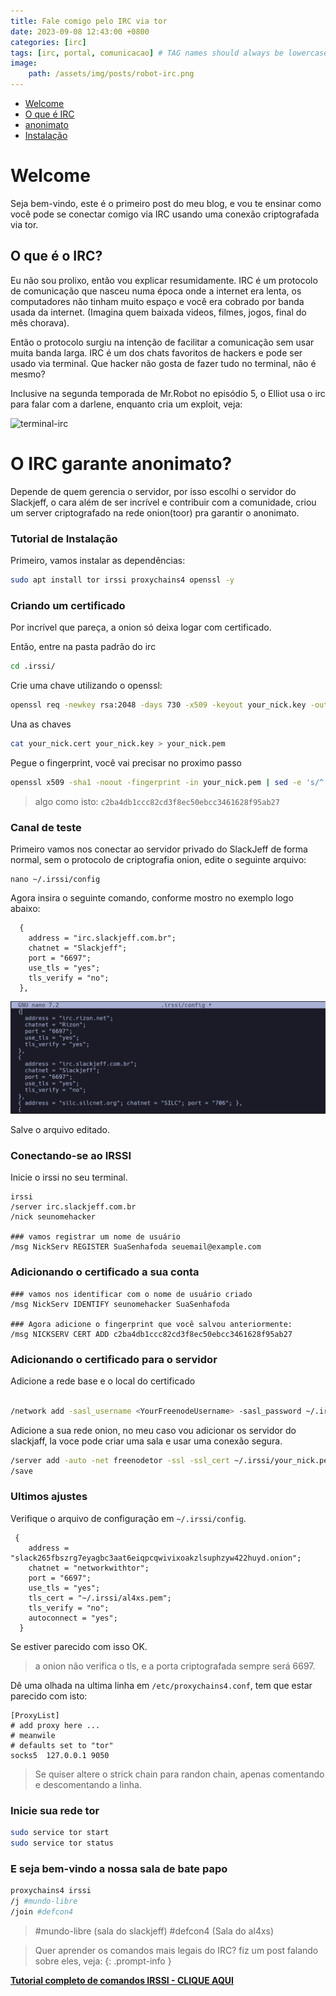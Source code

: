 ```yaml
---
title: Fale comigo pelo IRC via tor
date: 2023-09-08 12:43:00 +0800
categories: [irc]
tags: [irc, portal, comunicacao] # TAG names should always be lowercase
image:
    path: /assets/img/posts/robot-irc.png
---
```


- [Welcome](#welcome)
- [O que é IRC](#o-que-é-o-irc)
- [anonimato](#o-irc-garante-anonimato)
- [Instalação](#tutorial-de-instalação)

# Welcome

Seja bem-vindo, este é o primeiro post do meu blog, e vou te ensinar como você pode se conectar comigo via IRC usando uma conexão criptografada via tor.

## O que é o IRC?

Eu não sou prolixo, então vou explicar resumidamente.
IRC é um protocolo de comunicação que nasceu numa época onde a internet era lenta, os computadores não tinham muito espaço e você era cobrado por banda usada da internet. (Imagina quem baixada videos, filmes, jogos, final do mês chorava).

Então o protocolo surgiu na intenção de facilitar a comunicação sem usar muita banda larga. IRC é um dos chats favoritos de hackers e pode ser usado via terminal. Que hacker não gosta de fazer tudo no terminal, não é mesmo?

Inclusive na segunda temporada de Mr.Robot no episódio 5, o Elliot usa o irc para falar com a darlene, enquanto cria um exploit, veja:

![terminal-irc](https://cdn.geekwire.com/wp-content/uploads/2016/07/IRC-conversation-630x394.png)

# O IRC garante anonimato?

Depende de quem gerencia o servidor, por isso escolhi o servidor do Slackjeff, o cara além de ser incrível e contribuir com a comunidade, criou um server criptografado na rede onion(toor) pra garantir o anonimato.

### Tutorial de Instalação

Primeiro, vamos instalar as dependências:

```bash
sudo apt install tor irssi proxychains4 openssl -y
```

### Criando um certificado

Por incrível que pareça, a onion só deixa logar com certificado.

Então, entre na pasta padrão do irc

```bash
cd .irssi/
```

Crie uma chave utilizando o openssl:

```bash
openssl req -newkey rsa:2048 -days 730 -x509 -keyout your_nick.key -out your_nick.cert -nodes
```

Una as chaves

```bash
cat your_nick.cert your_nick.key > your_nick.pem
```

Pegue o fingerprint, você vai precisar no proximo passo

```bash
openssl x509 -sha1 -noout -fingerprint -in your_nick.pem | sed -e 's/^.*=//;s/://g;y/ABCDEF/abcdef/'
```

> algo como isto: `c2ba4db1ccc82cd3f8ec50ebcc3461628f95ab27`


### Canal de teste

Primeiro vamos nos conectar ao servidor privado do SlackJeff de forma normal, sem o protocolo de criptografia onion, edite o seguinte arquivo:

```
nano ~/.irssi/config
```

Agora insira o seguinte comando, conforme mostro no exemplo logo abaixo:

```
  {
    address = "irc.slackjeff.com.br";
    chatnet = "Slackjeff";
    port = "6697";
    use_tls = "yes";
    tls_verify = "no";
  },
```

![irssi exemplo](/assets/img/posts/config-irssi.png)

Salve o arquivo editado.

### Conectando-se ao IRSSI

Inicie o irssi no seu terminal.

```
irssi
/server irc.slackjeff.com.br
/nick seunomehacker

### vamos registrar um nome de usuário
/msg NickServ REGISTER SuaSenhafoda seuemail@example.com
```

### Adicionando o certificado a sua conta

```
### vamos nos identificar com o nome de usuário criado
/msg NickServ IDENTIFY seunomehacker SuaSenhafoda

### Agora adicione o fingerprint que você salvou anteriormente:
/msg NICKSERV CERT ADD c2ba4db1ccc82cd3f8ec50ebcc3461628f95ab27

```

### Adicionando o certificado para o servidor

Adicione a rede base e o local do certificado

```bash

/network add -sasl_username <YourFreenodeUsername> -sasl_password ~/.irssi/your_nick.pem -sasl_mechanism EXTERNAL networkwithtor
```

Adicione a sua rede onion, no meu caso vou adicionar os servidor do slackjaff, la voce pode criar uma sala e usar uma conexão segura.

```bash
/server add -auto -net freenodetor -ssl -ssl_cert ~/.irssi/your_nick.pem slack265fbszrg7eyagbc3aat6eiqpcqwivixoakzlsuphzyw422huyd.onion 6697
/save
```

### Ultimos ajustes

Verifique o arquivo de configuração em `~/.irssi/config`.

```
 {
    address = "slack265fbszrg7eyagbc3aat6eiqpcqwivixoakzlsuphzyw422huyd.onion";
    chatnet = "networkwithtor";
    port = "6697";
    use_tls = "yes";
    tls_cert = "~/.irssi/al4xs.pem";
    tls_verify = "no";
    autoconnect = "yes";
  }
```

Se estiver parecido com isso OK.

> a onion não verifica o tls, e a porta criptografada sempre será 6697.

Dê uma olhada na ultima linha em `/etc/proxychains4.conf`, tem que estar parecido com isto:

```
[ProxyList]
# add proxy here ...
# meanwile
# defaults set to "tor"
socks5  127.0.0.1 9050
```

> Se quiser altere o strick chain para randon chain, apenas comentando e descomentando a linha.

### Inicie sua rede tor

```bash
sudo service tor start
sudo service tor status
```

### E seja bem-vindo a nossa sala de bate papo

```bash
proxychains4 irssi
/j #mundo-libre
/join #defcon4
```

> #mundo-libre (sala do slackjeff)
> #defcon4 (Sala do al4xs)

>Quer aprender os comandos mais legais do IRC? fiz um post falando sobre eles, veja:
{: .prompt-info }

[**Tutorial completo de comandos IRSSI - CLIQUE AQUI**](/posts/comandos-Irssi/)
